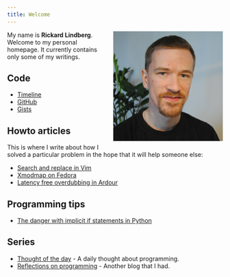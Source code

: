 ```yaml
---
title: Welcome
---
```


<img src="/images/avatar.png" style="float: right; padding-left: 30px; padding-bottom: 21px;" />

My name is **Rickard Lindberg**. Welcome to my personal homepage. It currently
contains only some of my writings.

## Code

- [Timeline](http://thetimelineproj.sourceforge.net/ "The timeline project")
- [GitHub](https://github.com/rickardlindberg "My projects on GitHub")
- [Gists](https://gist.github.com/rickardlindberg "Gists")

## Howto articles

This is where I write about how I solved a particular problem in the hope that
it will help someone else:

- [Search and replace in Vim](/writing/search-and-replace-in-vim/index.html "Search and replace in Vim")
- [Xmodmap on Fedora](/writing/xmodmap-on-fedora/index.html "Xmodmap on Fedora")
- [Latency free overdubbing in Ardour](/writing/ardour-latency-free-overdubbing/index.html "Latency free overdubbing in Ardour")

## Programming tips

- [The danger with implicit if statements in Python](/writing/python-danger-implicit-if/index.html "The danger with implicit if statements in Python")

## Series

- [Thought of the day](/writing/thought-of-the-day/index.html "Thought of the day") - A daily thought about programming.
- [Reflections on programming](/writing/reflections-on-programming/index.html) - Another blog that I had.
